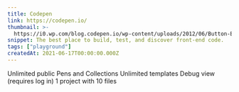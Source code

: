 ```yaml
---
title: Codepen
link: https://codepen.io/
thumbnail: >-
  https://i0.wp.com/blog.codepen.io/wp-content/uploads/2012/06/Button-Black-Small.png?resize=125%2C125&ssl=1
snippet: The best place to build, test, and discover front-end code.
tags: ["playground"]
createdAt: 2021-06-17T00:00:00.000Z
---
```

Unlimited public Pens and Collections
Unlimited templates
Debug view (requires log in)
1 project with 10 files